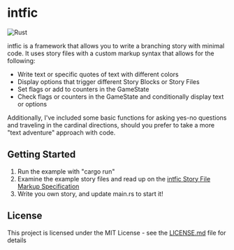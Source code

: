 # intfic

![Rust](https://github.com/tjhaskel/rust_intfic/workflows/Rust/badge.svg)

intfic is a framework that allows you to write a branching story with minimal code.
It uses story files with a custom markup syntax that allows for the following:

* Write text or specific quotes of text with different colors
* Display options that trigger different Story Blocks or Story Files
* Set flags or add to counters in the GameState
* Check flags or counters in the GameState and conditionally display text or options

Additionally, I've included some basic functions for asking yes-no questions and traveling in the cardinal directions, should you prefer to take a more "text adventure" approach with code.

## Getting Started

1. Run the example with "cargo run"
2. Examine the example story files and read up on the [intfic Story File Markup Specification](https://docs.rs/intfic/0.3.7/intfic/parse_file/index.html#story-file-markup-specification)
3. Write you own story, and update main.rs to start it!

## License

This project is licensed under the MIT License - see the [LICENSE.md](LICENSE.md) file for details
